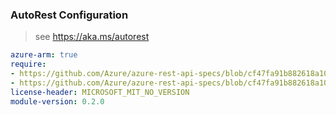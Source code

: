 ### AutoRest Configuration

> see https://aka.ms/autorest

``` yaml
azure-arm: true
require:
- https://github.com/Azure/azure-rest-api-specs/blob/cf47fa91b882618a1043e3aeb5803b3a7397cd08/specification/videoanalyzer/resource-manager/readme.md
- https://github.com/Azure/azure-rest-api-specs/blob/cf47fa91b882618a1043e3aeb5803b3a7397cd08/specification/videoanalyzer/resource-manager/readme.go.md
license-header: MICROSOFT_MIT_NO_VERSION
module-version: 0.2.0

```